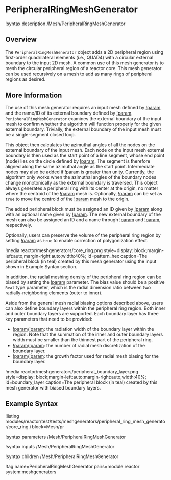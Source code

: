 # PeripheralRingMeshGenerator

!syntax description /Mesh/PeripheralRingMeshGenerator

## Overview

The `PeripheralRingMeshGenerator` object adds a 2D peripheral region using first-order quadrilateral elements (i.e., QUAD4) with a circular external boundary to the input 2D mesh. A common use of this mesh generator is to mesh the circular peripheral region of a reactor core. This mesh generator can be used recursively on a mesh to add as many rings of peripheral regions as desired.

## More Information

The use of this mesh generator requires an input mesh defined by [!param](/Mesh/PeripheralRingMeshGenerator/input) and the name/ID of its external boundary defined by [!param](/Mesh/PeripheralRingMeshGenerator/input_mesh_external_boundary). `PeripheralRingMeshGenerator` examines the external boundary of the input mesh to confirm whether the algorithm will function properly for the given external boundary. Trivially, the external boundary of the input mesh must be a single-segment closed loop.

This object then calculates the azimuthal angles of all the nodes on the external boundary of the input mesh. Each node on the input mesh external boundary is then used as the start point of a line segment, whose end point (node) lies on the circle defined by [!param](/Mesh/PeripheralRingMeshGenerator/peripheral_ring_radius). The segment is therefore aligned along the same azimuthal angle as the start point. Intermediate nodes may also be added if [!param](/Mesh/PeripheralRingMeshGenerator/peripheral_layer_num) is greater than unity. Currently, the algorithm only works when the azimuthal angles of the boundary nodes change monotonically as the external boundary is traversed. This object always generates a peripheral ring with its center at the origin, no matter where the centroid of the [!param](/Mesh/PeripheralRingMeshGenerator/input) mesh is. Optionally, [!param](/Mesh/PeripheralRingMeshGenerator/force_input_centroid_as_center) can be set as `true` to move the centroid of the [!param](/Mesh/PeripheralRingMeshGenerator/input) mesh to the origin.

The added peripheral block must be assigned an ID given by [!param](/Mesh/PeripheralRingMeshGenerator/peripheral_ring_block_id) along with an optional name given by [!param](/Mesh/PeripheralRingMeshGenerator/peripheral_ring_block_name). The new external boundary of the mesh can also be assigned an ID and a name through [!param](/Mesh/PeripheralRingMeshGenerator/external_boundary_id) and [!param](/Mesh/PeripheralRingMeshGenerator/external_boundary_name), respectively.

Optionally, users can preserve the volume of the peripheral ring region by setting [!param](/Mesh/PeripheralRingMeshGenerator/preserve_volumes) as `true` to enable correction of polygonization effect.

!media reactor/meshgenerators/core_ring.png
      style=display: block;margin-left:auto;margin-right:auto;width:40%;
      id=pattern_hex
      caption=The peripheral block (in teal) created by this mesh generator using the input shown in Example Syntax section.

In addition, the radial meshing density of the peripheral ring region can be biased by setting the [!param](/Mesh/PeripheralRingMeshGenerator/peripheral_radial_bias) parameter. The bias value should be a positive `Real` type parameter, which is the radial dimension ratio between two radially-neighboring elements (outer to inner).

Aside from the general mesh radial biasing options described above, users can also define boundary layers within the peripheral ring region. Both inner and outer boundary layers are supported. Each boundary layer has three key parameters that need to be provided:

- [!param](/Mesh/PeripheralRingMeshGenerator/peripheral_inner_boundary_layer_width)/[!param](/Mesh/PeripheralRingMeshGenerator/peripheral_outer_boundary_layer_width): the radiation width of the boundary layer within the region. Note that the summation of the inner and outer boundary layers width must be smaller than the thinnest part of the peripheral ring.
- [!param](/Mesh/PeripheralRingMeshGenerator/peripheral_inner_boundary_layer_intervals)/[!param](/Mesh/PeripheralRingMeshGenerator/peripheral_outer_boundary_layer_intervals): the number of radial mesh discretization of the boundary layer.
- [!param](/Mesh/PeripheralRingMeshGenerator/peripheral_inner_boundary_layer_bias)/[!param](/Mesh/PeripheralRingMeshGenerator/peripheral_outer_boundary_layer_bias): the growth factor used for radial mesh biasing for the boundary layer.

!media reactor/meshgenerators/peripheral_boundary_layer.png
      style=display: block;margin-left:auto;margin-right:auto;width:40%;
      id=boundary_layer
      caption=The peripheral block (in teal) created by this mesh generator with biased boundary layers.

## Example Syntax

!listing modules/reactor/test/tests/meshgenerators/peripheral_ring_mesh_generator/core_ring.i block=Mesh/pr

!syntax parameters /Mesh/PeripheralRingMeshGenerator

!syntax inputs /Mesh/PeripheralRingMeshGenerator

!syntax children /Mesh/PeripheralRingMeshGenerator

!tag name=PeripheralRingMeshGenerator pairs=module:reactor system:meshgenerators
